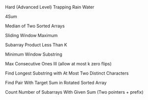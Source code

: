 Hard (Advanced Level)
Trapping Rain Water

4Sum

Median of Two Sorted Arrays

Sliding Window Maximum

Subarray Product Less Than K

Minimum Window Substring

Max Consecutive Ones III (allow at most k zero flips)

Find Longest Substring with At Most Two Distinct Characters

Find Pair With Target Sum in Rotated Sorted Array

Count Number of Subarrays With Given Sum (Two pointers + prefix)

